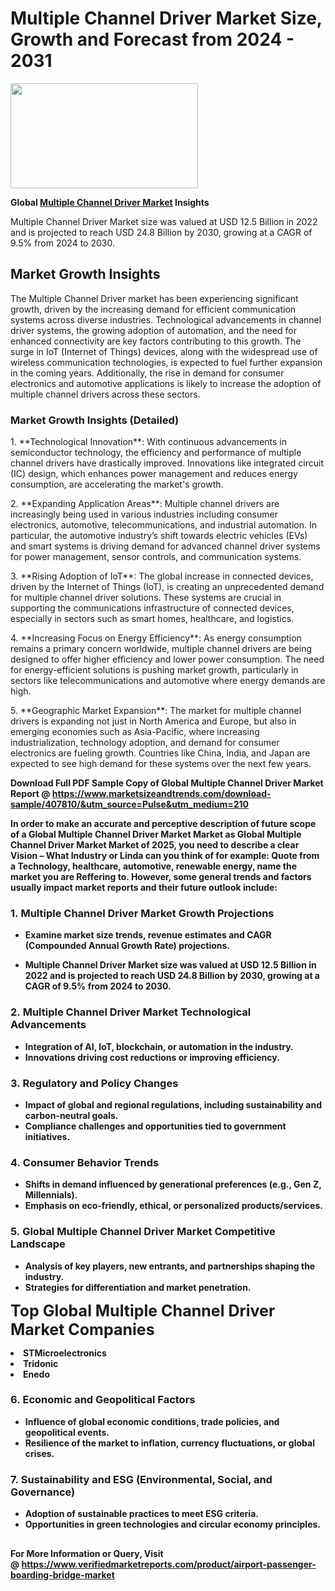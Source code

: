 <H1>Multiple Channel Driver Market Size, Growth and Forecast from 2024 - 2031</H1><img class="aligncenter size-medium wp-image-584254" src="https://thirdeyenews.in/wp-content/uploads/2024/09/Global-Market-Research-300x168.jpeg" alt="" width="300" height="168" /><p><strong>Global&nbsp;<a href="https://www.marketsizeandtrends.com/download-sample/407810/&amp;utm_source=Pulse&amp;utm_medium=210">Multiple Channel Driver Market</a> Insights</strong></p><p>Multiple Channel Driver Market size was valued at USD 12.5 Billion in 2022 and is projected to reach USD 24.8 Billion by 2030, growing at a CAGR of 9.5% from 2024 to 2030.</p><p><h2>Market Growth Insights</h2> <p>The Multiple Channel Driver market has been experiencing significant growth, driven by the increasing demand for efficient communication systems across diverse industries. Technological advancements in channel driver systems, the growing adoption of automation, and the need for enhanced connectivity are key factors contributing to this growth. The surge in IoT (Internet of Things) devices, along with the widespread use of wireless communication technologies, is expected to fuel further expansion in the coming years. Additionally, the rise in demand for consumer electronics and automotive applications is likely to increase the adoption of multiple channel drivers across these sectors.</p> <p><strong></strong></p> <h3>Market Growth Insights (Detailed)</h3> <p>1. **Technological Innovation**: With continuous advancements in semiconductor technology, the efficiency and performance of multiple channel drivers have drastically improved. Innovations like integrated circuit (IC) design, which enhances power management and reduces energy consumption, are accelerating the market's growth.</p> <p>2. **Expanding Application Areas**: Multiple channel drivers are increasingly being used in various industries including consumer electronics, automotive, telecommunications, and industrial automation. In particular, the automotive industry’s shift towards electric vehicles (EVs) and smart systems is driving demand for advanced channel driver systems for power management, sensor controls, and communication systems.</p> <p>3. **Rising Adoption of IoT**: The global increase in connected devices, driven by the Internet of Things (IoT), is creating an unprecedented demand for multiple channel driver solutions. These systems are crucial in supporting the communications infrastructure of connected devices, especially in sectors such as smart homes, healthcare, and logistics.</p> <p>4. **Increasing Focus on Energy Efficiency**: As energy consumption remains a primary concern worldwide, multiple channel drivers are being designed to offer higher efficiency and lower power consumption. The need for energy-efficient solutions is pushing market growth, particularly in sectors like telecommunications and automotive where energy demands are high.</p> <p>5. **Geographic Market Expansion**: The market for multiple channel drivers is expanding not just in North America and Europe, but also in emerging economies such as Asia-Pacific, where increasing industrialization, technology adoption, and demand for consumer electronics are fueling growth. Countries like China, India, and Japan are expected to see high demand for these systems over the next few years.</p> <p><strong></p><p><span class=""><strong>Download Full PDF Sample Copy of Global Multiple Channel Driver Market Report</strong> @ <a href="https://www.marketsizeandtrends.com/download-sample/407810/&amp;utm_source=Pulse&amp;utm_medium=210" target="_blank">https://www.marketsizeandtrends.com/download-sample/407810/&amp;utm_source=Pulse&amp;utm_medium=210</a></span></p><p>In order to make an accurate and perceptive description of future scope of a Global&nbsp;Multiple Channel Driver Market Market as Global&nbsp;Multiple Channel Driver Market Market of 2025, you need to describe a clear Vision &ndash; What Industry or Linda can you think of for example: Quote from a Technology, healthcare, automotive, renewable energy, name the market you are Reffering to. However, some general trends and factors usually impact market reports and their future outlook include:</p><h3>1.&nbsp;<strong>Multiple Channel Driver Market Growth Projections</strong></h3><ul><li>Examine market size trends, revenue estimates and CAGR (Compounded Annual Growth Rate) projections.</li><li><p>Multiple Channel Driver Market size was valued at USD 12.5 Billion in 2022 and is projected to reach USD 24.8 Billion by 2030, growing at a CAGR of 9.5% from 2024 to 2030.</p></li></ul><h3>2.&nbsp;<strong>Multiple Channel Driver Market Technological Advancements</strong></h3><ul><li>Integration of AI, IoT, blockchain, or automation in the industry.</li><li>Innovations driving cost reductions or improving efficiency.</li></ul><h3>3.&nbsp;<strong>Regulatory and Policy Changes</strong></h3><ul><li>Impact of global and regional regulations, including sustainability and carbon-neutral goals.</li><li>Compliance challenges and opportunities tied to government initiatives.</li></ul><h3>4.&nbsp;<strong>Consumer Behavior Trends</strong></h3><ul><li>Shifts in demand influenced by generational preferences (e.g., Gen Z, Millennials).</li><li>Emphasis on eco-friendly, ethical, or personalized products/services.</li></ul><h3>5.&nbsp;<strong>Global Multiple Channel Driver Market Competitive Landscape</strong></h3><ul><li>Analysis of key players, new entrants, and partnerships shaping the industry.</li><li>Strategies for differentiation and market penetration.</li></ul><p data-pm-slice="1 1 []"><span style="color: inherit; font-family: inherit; font-size: 25px;">Top Global Multiple Channel Driver Market Companies</span></p><div class="" data-test-id=""><p><li>STMicroelectronics</li><li> Tridonic</li><li> Enedo</li></p></div><h3>6.&nbsp;<strong>Economic and Geopolitical Factors</strong></h3><ul><li>Influence of global economic conditions, trade policies, and geopolitical events.</li><li>Resilience of the market to inflation, currency fluctuations, or global crises.</li></ul><h3>7.&nbsp;<strong>Sustainability and ESG (Environmental, Social, and Governance)</strong></h3><ul><li>Adoption of sustainable practices to meet ESG criteria.</li><li>Opportunities in green technologies and circular economy principles.</li></ul><h2><strong style="font-size: 14px;">For More Information or Query, Visit @&nbsp;</strong><a style="background-color: #ffffff; font-size: 14px;" href="https://www.marketsizeandtrends.com/report/multiple-channel-driver-market/" target="_blank">https://www.verifiedmarketreports.com/product/airport-passenger-boarding-bridge-market</a></h2>
